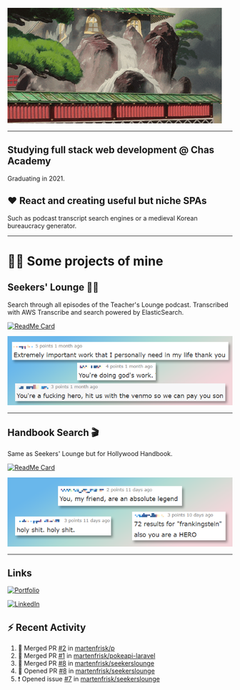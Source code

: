 ![Spirited Away](https://github.com/martenfrisk/martenfrisk/blob/master/spirited-away.gif)

___

## Studying full stack web development @ Chas Academy

Graduating in 2021.


## ❤ React and creating useful but niche SPAs

Such as podcast transcript search engines or a medieval Korean bureaucracy generator. 


---

# 👨‍💻 Some projects of mine
##  Seekers' Lounge 👩‍🏫

Search through all episodes of the Teacher's Lounge podcast. Transcribed with AWS Transcribe and search powered by ElasticSearch. 

[![ReadMe Card](https://github-readme-stats.vercel.app/api/pin/?username=martenfrisk&repo=seekerslounge&theme=cobalt)](https://github.com/martenfrisk/seekerslounge)

![Seekers' Lounge reactions](https://github.com/martenfrisk/martenfrisk/blob/master/seekers-comments.png)

---

##  Handbook Search 🎬

Same as Seekers' Lounge but for Hollywood Handbook. 

[![ReadMe Card](https://github-readme-stats.vercel.app/api/pin/?username=martenfrisk&repo=handbooksearch&theme=cobalt)](https://github.com/martenfrisk/handbooksearch)

![Handbook Search reactions](https://github.com/martenfrisk/martenfrisk/blob/master/handbooksearch-comments.png)

---

## Links 

[![Portfolio](https://img.shields.io/badge/Portfolio-💼-9cf?style=for-the-badge)](https://martenfrisk.github.io/p)

[![LinkedIn](https://img.shields.io/badge/--linkedin?label=LinkedIn&color=9cf&logo=LinkedIn&style=for-the-badge)](https://www.linkedin.com/in/martenfrisk/)


##  ⚡ Recent Activity

<!--START_SECTION:activity-->
1. 🎉 Merged PR [#2](https://github.com//martenfrisk/p/pull/2) in [martenfrisk/p](https://github.com//martenfrisk/p)
2. 🎉 Merged PR [#1](https://github.com//martenfrisk/pokeapi-laravel/pull/1) in [martenfrisk/pokeapi-laravel](https://github.com//martenfrisk/pokeapi-laravel)
3. 🎉 Merged PR [#8](https://github.com//martenfrisk/seekerslounge/pull/8) in [martenfrisk/seekerslounge](https://github.com//martenfrisk/seekerslounge)
4. 💪 Opened PR [#8](https://github.com//martenfrisk/seekerslounge/pull/8) in [martenfrisk/seekerslounge](https://github.com//martenfrisk/seekerslounge)
5. ❗️ Opened issue [#7](https://github.com//martenfrisk/seekerslounge/issues/7) in [martenfrisk/seekerslounge](https://github.com//martenfrisk/seekerslounge)
<!--END_SECTION:activity-->

<!--
**martenfrisk/martenfrisk** is a ✨ _special_ ✨ repository because its `README.md` (this file) appears on your GitHub profile.

Here are some ideas to get you started:

- 🔭 I’m currently working on ...
- 🌱 I’m currently learning ...
- 👯 I’m looking to collaborate on ...
- 🤔 I’m looking for help with ...
- 💬 Ask me about ...
- 📫 How to reach me: ...
- 😄 Pronouns: ...
- ⚡ Fun fact: ...
-->
